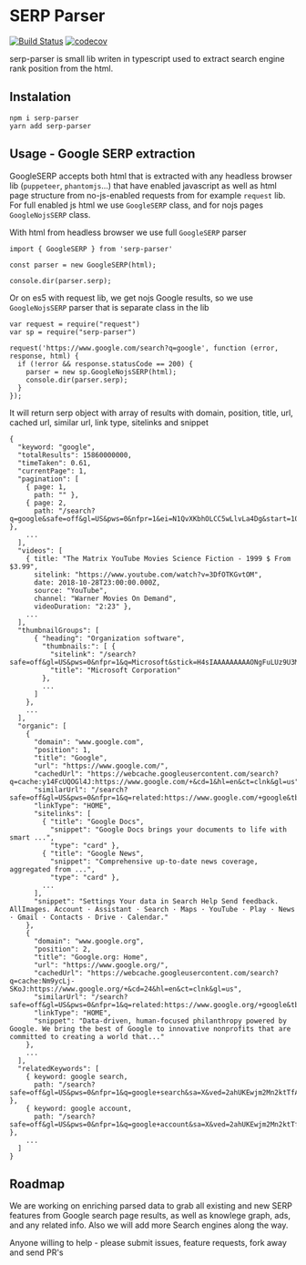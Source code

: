 # SERP Parser

[![Build Status](https://travis-ci.org/zlurad/serp-parser.svg?branch=master)](https://travis-ci.org/zlurad/serp-parser) [![codecov](https://codecov.io/gh/zlurad/serp-parser/branch/master/graph/badge.svg)](https://codecov.io/gh/zlurad/serp-parser)

serp-parser is small lib writen in typescript used to extract search engine rank position from the html.

## Instalation

```
npm i serp-parser
yarn add serp-parser
```

## Usage - Google SERP extraction

GoogleSERP accepts both html that is extracted with any headless browser lib (`puppeteer`, `phantomjs`...) that have enabled javascript as well as html page structure from no-js-enabled requests from for example `request` lib. For full enabled js html we use `GoogleSERP` class, and for nojs pages `GoogleNojsSERP` class.

With html from headless browser we use full `GoogleSERP` parser

```
import { GoogleSERP } from 'serp-parser'

const parser = new GoogleSERP(html);

console.dir(parser.serp);
```

Or on es5 with request lib, we get nojs Google results, so we use `GoogleNojsSERP` parser that is separate class in the lib

```
var request = require("request")
var sp = require("serp-parser")

request('https://www.google.com/search?q=google', function (error, response, html) {
  if (!error && response.statusCode == 200) {
    parser = new sp.GoogleNojsSERP(html);
    console.dir(parser.serp);
  }
});
```

It will return serp object with array of results with domain, position, title, url, cached url, similar url, link type, sitelinks and snippet

```
{
  "keyword: "google",
  "totalResults": 15860000000,
  "timeTaken": 0.61,
  "currentPage": 1,
  "pagination": [
    { page: 1,
      path: "" },
    { page: 2,
      path: "/search?q=google&safe=off&gl=US&pws=0&nfpr=1&ei=N1QvXKbhOLCC5wLlvLa4Dg&start=10&sa=N&ved=0ahUKEwjm2Mn2ktTfAhUwwVkKHWWeDecQ8tMDCOwB" },
    ...
  ],
  "videos": [
    { title: "The Matrix YouTube Movies Science Fiction - 1999 $ From $3.99",
      sitelink: "https://www.youtube.com/watch?v=3DfOTKGvtOM",
      date: 2018-10-28T23:00:00.000Z,
      source: "YouTube",
      channel: "Warner Movies On Demand",
      videoDuration: "2:23" },
    ...
  ],
  "thumbnailGroups": [
      { "heading": "Organization software",
        "thumbnails:": [ {
          "sitelink": "/search?safe=off&gl=US&pws=0&nfpr=1&q=Microsoft&stick=H4sIAAAAAAAAAONgFuLUz9U3MDFNNk9S4gAzi8tMtGSyk630k0qLM_NSi4v1M4uLS1OLrIozU1LLEyuLVzGKp1n5F6Un5mVWJZZk5ucpFOenlZQnFqUCAMQud6xPAAAA&sa=X&ved=2ahUKEwjm2Mn2ktTfAhUwwVkKHWWeDecQxA0wHXoECAQQBQ",
          "title": "Microsoft Corporation"
        },
        ...
      ]
    },
    ...
  ],
  "organic": [
    {
      "domain": "www.google.com",
      "position": 1,
      "title": "Google",
      "url": "https://www.google.com/",
      "cachedUrl": "https://webcache.googleusercontent.com/search?q=cache:y14FcUQOGl4J:https://www.google.com/+&cd=1&hl=en&ct=clnk&gl=us",
      "similarUrl": "/search?safe=off&gl=US&pws=0&nfpr=1&q=related:https://www.google.com/+google&tbo=1&sa=X&ved=2ahUKEwjm2Mn2ktTfAhUwwVkKHWWeDecQHzAAegQIARAG",
      "linkType": "HOME",
      "sitelinks": [
        { "title": "Google Docs",
          "snippet": "Google Docs brings your documents to life with smart ...",
          "type": "card" },
        { "title": "Google News",
          "snippet": "Comprehensive up-to-date news coverage, aggregated from ...",
          "type": "card" },
        ...
      ],
      "snippet": "Settings Your data in Search Help Send feedback. AllImages. Account · Assistant · Search · Maps · YouTube · Play · News · Gmail · Contacts · Drive · Calendar."
    },
    {
      "domain": "www.google.org",
      "position": 2,
      "title": "Google.org: Home",
      "url": "https://www.google.org/",
      "cachedUrl": "https://webcache.googleusercontent.com/search?q=cache:Nm9ycLj-SKoJ:https://www.google.org/+&cd=24&hl=en&ct=clnk&gl=us",
      "similarUrl": "/search?safe=off&gl=US&pws=0&nfpr=1&q=related:https://www.google.org/+google&tbo=1&sa=X&ved=2ahUKEwjm2Mn2ktTfAhUwwVkKHWWeDecQHzAXegQIDBAF",
      "linkType": "HOME",
      "snippet": "Data-driven, human-focused philanthropy powered by Google. We bring the best of Google to innovative nonprofits that are committed to creating a world that..."
    },
    ...
  ],
  "relatedKeywords": [
    { keyword: google search,
      path: "/search?safe=off&gl=US&pws=0&nfpr=1&q=google+search&sa=X&ved=2ahUKEwjm2Mn2ktTfAhUwwVkKHWWeDecQ1QIoAHoECA0QAQ" },
    { keyword: google account,
      path: "/search?safe=off&gl=US&pws=0&nfpr=1&q=google+account&sa=X&ved=2ahUKEwjm2Mn2ktTfAhUwwVkKHWWeDecQ1QIoAXoECA0QAg" },
    ...
  ]
}
```

## Roadmap

We are working on enriching parsed data to grab all existing and new SERP features from Google search page results, as well as knowlege graph, ads, and any related info. Also we will add more Search engines along the way.

Anyone willing to help - please submit issues, feature requests, fork away and send PR's
